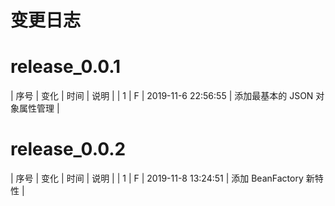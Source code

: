 # 变更日志

# release_0.0.1

| 序号 | 变化 | 时间 | 说明 |
| 1 | F | 2019-11-6 22:56:55 | 添加最基本的 JSON 对象属性管理 |

# release_0.0.2

| 序号 | 变化 | 时间 | 说明 |
| 1 | F | 2019-11-8 13:24:51 | 添加 BeanFactory 新特性 |
